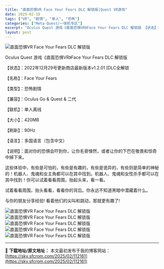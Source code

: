 ```yaml
---
title: "直面恐惧VR Face Your Fears DLC 解锁版|Quest VR游戏"
date: 2025-02-10
tags: ["VR", "剧情", "单人", "恐怖"]
categories: ["Meta Quest/一体机专区"]
excerpt: "Oculus Quest 游戏《直面恐惧VR》Face Your Fears DLC 解锁版 【状态】：2022年12月29号更新商店最新版本v1.2.01 [DLC全解锁 【名称】：Face Your Fears 【类型】：恐怖剧情 【兼容】：Oculus Go &amp; Quest &amp;&hellip;"
layout: post
---
```


<img title="OIP-C.webp" src="https://sky.sfcrom.com/wp-content/uploads/2025/02/20250210_67aa14519ddb9.webp" alt="直面恐惧VR Face Your Fears DLC 解锁版" />

Oculus Quest 游戏《直面恐惧VR》Face Your Fears DLC 解锁版

【状态】：2022年12月29号更新商店最新版本v1.2.01 [DLC全解锁

【名称】：Face Your Fears

【类型】：恐怖剧情

【兼容】：Oculus Go &amp; Quest &amp; 二代

【联机】：单人离线

【大小】：420MB

【刷新】：90Hz

【语言】：多国语言（包含中文）

【说明】：面对你的恐惧会吓到你，让你毛骨悚然，或者让你的下巴在敬畏和惊奇中掉下来。

这些体验中，有些是可怕的，有些是有趣的，有些是诡异的，有些则是简单的神秘的！机器人、鬼魂和女主角都可以在其中找到。机器人、鬼魂和女性杀手都可以在其中找到！你可以试着看看周围，抬起头来，看一看。

试着看看周围，抬头看看，看看你的背后。你永远不知道黑暗中潜藏着什么。

与你的朋友分享经验! 看着他们的尖叫和跳动，那就更有趣了!

<img title="1610310538-9660071cd27b404.webp" src="https://sky.sfcrom.com/wp-content/uploads/2025/02/20250210_67aa145382e72.webp" alt="直面恐惧VR Face Your Fears DLC 解锁版" />
<img title="1610310539-fe09f4d13594c08.webp" src="https://sky.sfcrom.com/wp-content/uploads/2025/02/20250210_67aa14566a895.webp" alt="直面恐惧VR Face Your Fears DLC 解锁版" />
<img title="1610310540-d0237fa9470d601.webp" src="https://sky.sfcrom.com/wp-content/uploads/2025/02/20250210_67aa1459cf056.webp" alt="直面恐惧VR Face Your Fears DLC 解锁版" />
<img title="1610310541-aef0f00026cc82b.webp" src="https://ig.2468c.com/2025/02/04/0e719789eec6d.webp" alt="直面恐惧VR Face Your Fears DLC 解锁版" />
<img title="1610310542-d835681e5eb0203.webp" src="https://sky.sfcrom.com/wp-content/uploads/2025/02/20250210_67aa14615ed9f.webp" alt="直面恐惧VR Face Your Fears DLC 解锁版" />

---
📖 **下载地址/原文地址：** 本文最初发布于我的博客网站：[https://sky.sfcrom.com/2025/02/112161](https://sky.sfcrom.com/2025/02/112161)
